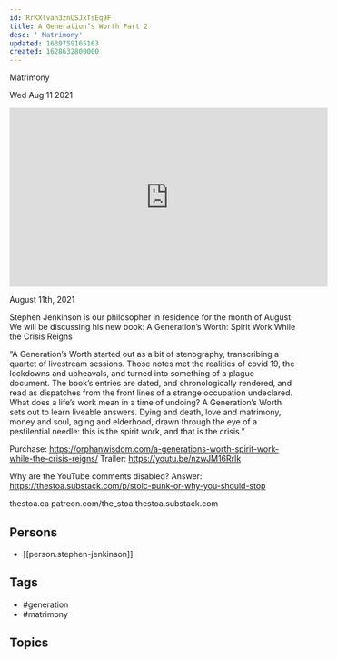 ```yaml
---
id: RrKXlvan3znUSJxTsEq9F
title: A Generation’s Worth Part 2
desc: ' Matrimony'
updated: 1639759165163
created: 1628632800000
---
```



 Matrimony

Wed Aug 11 2021

<iframe width="560" height="315" src="https://www.youtube.com/embed/HmKa4lbSBrs" title="A Generation’s Worth Part 2: Matrimony w/ Stephen Jenkinson" frameborder="0" allow="accelerometer; autoplay; clipboard-write; encrypted-media; gyroscope; picture-in-picture" allowfullscreen ></iframe>

August 11th, 2021

Stephen Jenkinson is our philosopher in residence for the month of August. We will be discussing his new book: A Generation’s Worth: Spirit Work While the Crisis Reigns

“A Generation’s Worth started out as a bit of stenography, transcribing a quartet of livestream sessions. Those notes met the realities of covid 19, the lockdowns and upheavals, and turned into something of a plague document. The book’s entries are dated, and chronologically rendered, and read as dispatches from the front lines of a strange occupation undeclared. What does a life’s work mean in a time of undoing? A Generation’s Worth sets out to learn liveable answers. Dying and death, love and matrimony, money and soul, aging and elderhood, drawn through the eye of a pestilential needle: this is the spirit work, and that is the crisis.”

Purchase: https://orphanwisdom.com/a-generations-worth-spirit-work-while-the-crisis-reigns/
Trailer: https://youtu.be/nzwJM16RrIk

Why are the YouTube comments disabled? Answer:  https://thestoa.substack.com/p/stoic-punk-or-why-you-should-stop

thestoa.ca
patreon.com/the_stoa
thestoa.substack.com

## Persons

- [[person.stephen-jenkinson]]

## Tags

- #generation
- #matrimony

## Topics



